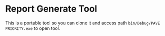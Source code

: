 # Report Generate Tool
This is a portable tool so you can clone it and access path ``bin/Debug/PAVE PRIORITY.exe`` to open tool.
